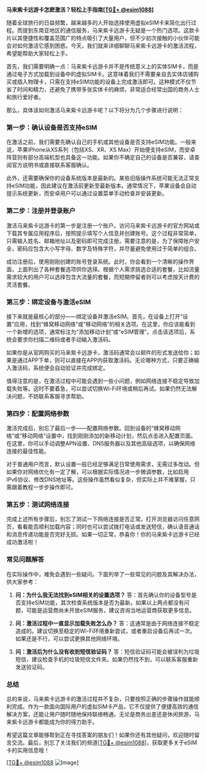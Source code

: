 **马来紫卡远游卡怎麽激活？轻松上手指南[[TG💪+ @esim1088](https://t.me/s/esim1088)]**

随着全球旅行的日益频繁，越来越多的人开始选择使用虚拟eSIM卡来简化出行过程。而提到东南亚地区的通信服务，马来紫卡远游卡无疑是一个热门选项。这款卡片以其便捷性和覆盖范围广的特点吸引了大量用户，但不少初次接触的小伙伴可能会对如何激活它感到困惑。今天，我们就来详细聊聊马来紫卡远游卡的激活流程，希望能帮助大家轻松上手。

首先，我们需要明确一点：马来紫卡远游卡并不是传统意义上的实体SIM卡，而是通过电子方式加载到设备中的虚拟SIM卡。这意味着我们不需要亲自去实体店铺购买或插入物理卡，只需在支持eSIM功能的设备上完成激活即可。这种模式不仅节省了时间和精力，还避免了携带多张实体卡的麻烦，非常适合经常出国的商务人士和旅行爱好者。

那么，具体该如何激活马来紫卡远游卡呢？以下将分为几个步骤进行说明：

### **第一步：确认设备是否支持eSIM**
在激活之前，我们需要先确认自己的手机或其他设备是否支持eSIM功能。一般来说，苹果iPhone从XS系列（包括XS、XR、XS Max）开始便支持eSIM，而安卓阵营则有部分高端机型也具备这一功能。如果你不确定自己的设备是否兼容，请查阅官方说明书或直接联系客服确认。

此外，还需要确保你的设备系统版本是最新的。某些旧版操作系统可能无法正常支持eSIM功能，因此建议在激活前更新至最新版本。通常情况下，苹果设备会自动提示系统更新，而安卓用户可以通过设置菜单手动检查并安装更新。

### **第二步：注册并登录账户**
激活马来紫卡远游卡的第一步是注册一个账户。访问马来紫卡远游卡的官方网站或下载其专属应用程序后，按照提示填写个人信息并创建账号。这个过程非常简单，只需输入姓名、邮箱地址以及密码即可完成注册。需要注意的是，为了保障账户安全，密码应包含大小写字母、数字及特殊字符，并尽量避免使用过于简单的组合。

成功注册后，使用刚刚创建的账号登录系统。此时，你会看到一个清晰的操作界面，上面列出了各种套餐选项供你选择。根据个人需求挑选合适的套餐，比如流量需求较大的用户可以选择包含大流量的套餐，而短期停留者则可以考虑按天计费的灵活套餐。

### **第三步：绑定设备与激活eSIM**
接下来就是最核心的部分——绑定设备并激活eSIM。首先，在设备上打开“设置”应用，找到“蜂窝移动网络”或“移动网络”的相关选项。在这里，你应该能看到一个新增的选项，通常标注为“添加移动计划”或“eSIM管理”。点击该选项后，系统会要求你扫描二维码或者手动输入激活码。

如果你是从官网购买的马来紫卡远游卡，激活码通常会以邮件的形式发送给你；如果是通过APP下单，则可以直接在APP内获取激活码。无论哪种方式，只要正确输入激活码，系统便会自动验证并完成绑定。

值得注意的是，在激活过程中可能会遇到一些小问题，例如网络连接不稳定导致加载失败等。这时不要着急，可以尝试切换Wi-Fi环境或稍后再试。如果仍然无法解决问题，不妨联系客服寻求帮助。

### **第四步：配置网络参数**
激活完成后，别忘了最后一步——配置网络参数。回到设备的“蜂窝移动网络”或“移动网络”设置中，找到刚刚添加的新移动计划，然后点击进入配置页面。在这里，你可以手动调整APN设置、DNS服务器以及其他高级选项，以确保网络连接的最佳性能。

对于普通用户而言，默认设置一般已经足够满足日常使用需求，无需过多改动。但如果你对网络优化有一定了解，可以根据实际情况进一步微调参数，比如启用IPv6协议、修改DNS地址等。这些操作虽然看似复杂，但实际上并不难掌握，只需跟着教程一步步操作即可。

### **第五步：测试网络连接**
完成上述所有步骤后，别忘了测试一下网络连接是否正常。打开浏览器访问任意网页，看看能否顺利加载内容；同时也可以尝试拨打电话或发送短信，确认语音通话和消息传递功能是否完好无损。如果一切正常，恭喜你！你的马来紫卡远游卡已经成功激活啦！

### **常见问题解答**
在实际操作中，难免会遇到一些疑问。下面列举了一些常见的问题及其解决办法，供大家参考：

1. **问：为什么我无法找到eSIM相关的设置选项？**
   答：首先确认你的设备型号是否支持eSIM功能，其次检查系统版本是否为最新。如果以上两点都没有问题，可能是运营商尚未开放eSIM服务，建议咨询当地运营商获取更多信息。

2. **问：激活过程中一直显示加载失败怎么办？**
   答：这通常是由于网络连接不稳定造成的。建议切换至稳定的Wi-Fi环境重新尝试，或者重启设备后再试一次。如果还是不行，可以尝试更换其他网络环境。

3. **问：激活后为什么没有收到短信验证码？**
   答：短信验证码可能会被误判为垃圾短信，建议检查手机的垃圾短信文件夹。如果仍然找不到，可以联系客服重新发送验证码。

### **总结**
总的来说，马来紫卡远游卡的激活过程并不复杂，只要按照正确的步骤操作就能顺利完成。作为一款面向国际用户的虚拟SIM卡产品，它不仅提供了便捷高效的通信解决方案，还能让用户随时随地保持联络畅通。无论是商务出差还是休闲旅游，马来紫卡远游卡都能成为你的得力助手。

希望这篇文章能够帮到正在寻找答案的朋友们！如果你还有其他疑问，欢迎随时留言交流。最后，别忘了关注我们的频道[[TG💪+ @esim1088](https://t.me/s/esim1088)]，获取更多关于eSIM卡的实用信息哦！

[[TG💪+ @esim1088](https://t.me/s/esim1088) ![Image](https://i.postimg.cc/4NQfJmqS/Snipaste-2025-05-13-00-14-12.png)]